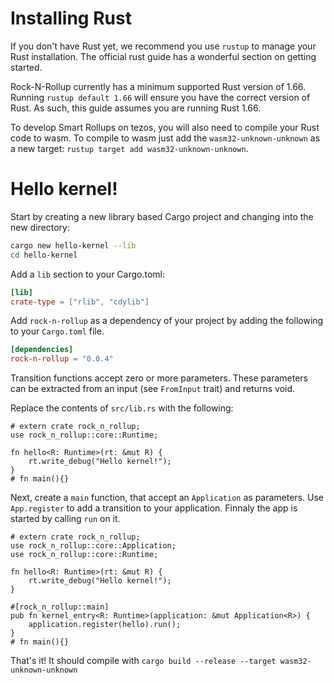 # Installing Rust

If you don't have Rust yet, we recommend you use `rustup` to manage your Rust installation. The official rust guide has a wonderful section on getting started.

Rock-N-Rollup currently has a minimum supported Rust version of 1.66. Running `rustup default 1.66` will ensure you have the correct version of Rust. As such, this guide assumes you are running Rust 1.66.

To develop Smart Rollups on tezos, you will also need to compile your Rust code to wasm. To compile to wasm just add the `wasm32-unknown-unknown` as a new target: `rustup target add wasm32-unknown-unknown`.

# Hello kernel!

Start by creating a new library based Cargo project and changing into the new directory:

```bash
cargo new hello-kernel --lib
cd hello-kernel
```

Add a `lib` section to your Cargo.toml:

```toml
[lib]
crate-type = ["rlib", "cdylib"]
```

Add `rock-n-rollup` as a dependency of your project by adding the following to your `Cargo.toml` file.

```toml
[dependencies]
rock-n-rollup = "0.0.4"
```

Transition functions accept zero or more parameters. These parameters can be extracted from an input (see `FromInput` trait) and returns void.

Replace the contents of `src/lib.rs` with the following:

```rust,noplayground
# extern crate rock_n_rollup;
use rock_n_rollup::core::Runtime;

fn hello<R: Runtime>(rt: &mut R) {
    rt.write_debug("Hello kernel!");
}
# fn main(){}
```

Next, create a `main` function, that accept an `Application` as parameters. Use `App.register` to add a transition to your application. Finnaly the app is started by calling `run` on it.

```rust,noplayground
# extern crate rock_n_rollup;
use rock_n_rollup::core::Application;
use rock_n_rollup::core::Runtime;

fn hello<R: Runtime>(rt: &mut R) {
    rt.write_debug("Hello kernel!");
}

#[rock_n_rollup::main]
pub fn kernel_entry<R: Runtime>(application: &mut Application<R>) {
    application.register(hello).run();
}
# fn main(){}
```

That's it! It should compile with `cargo build --release --target wasm32-unknown-unknown`
